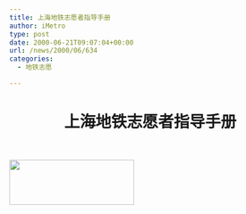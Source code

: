 ```yaml
---
title: 上海地铁志愿者指导手册
author: iMetro
type: post
date: 2000-06-21T09:07:04+00:00
url: /news/2000/06/634
categories:
  - 地铁志愿

---
```

<h1 style="text-align: center;">
  <strong>上海地铁志愿者指导手册</strong>
</h1>



&nbsp;

<a href="http://115.com/file/c2elge5x#上海地铁志愿者指导手册.pdf" target="_blank"><img class="size-full wp-image-637 aligncenter" title="down" src="http://metronews-wordpress.stor.sinaapp.com/uploads/2000/06/down.jpg" alt="" width="223" height="81" /></a>